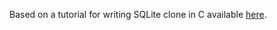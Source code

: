 Based on a tutorial for writing SQLite clone in C available [here][1].

[1]: https://cstack.github.io/db_tutorial/
